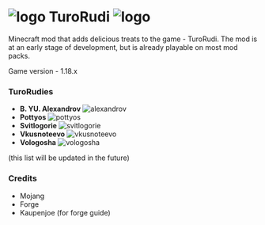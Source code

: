 # ![logo](https://cdn.discordapp.com/attachments/928439894156644372/1003663029671563355/alexandrov26-export.png) TuroRudi ![logo](https://cdn.discordapp.com/attachments/928439894156644372/1003663029671563355/alexandrov26-export.png)
Minecraft mod that adds delicious treats to the game - TuroRudi. The mod is at an early stage of development, but is already playable on most mod packs.

Game version - 1.18.x

### TuroRudies
* **B. YU. Alexandrov** ![alexandrov](https://cdn.discordapp.com/attachments/928439894156644372/1003665384160890880/alexandrov26-export.png)
* **Pottyos** ![pottyos](https://cdn.discordapp.com/attachments/928439894156644372/1003665384446111774/pottyos-export.png)
* **Svitlogorie** ![svitlogorie](https://cdn.discordapp.com/attachments/928439894156644372/1003665384857141368/svitlogorie-export.png)
* **Vkusnoteevo** ![vkusnoteevo](https://cdn.discordapp.com/attachments/928439894156644372/1003665385255616572/vkusnoteevo-export.png)
* **Vologosha** ![vologosha](https://cdn.discordapp.com/attachments/928439894156644372/1003665385545019403/vologosha-export.png)

(this list will be updated in the future)

### Credits
* Mojang
* Forge
* Kaupenjoe (for forge guide)
